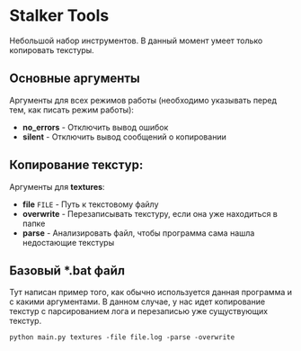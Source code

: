 # Stalker Tools

Небольшой набор инструментов. В данный момент умеет только копировать текстуры.

## Основные аргументы

Аргументы для всех режимов работы (необходимо указывать перед тем, как писать режим работы):

* **no_errors** - Отключить вывод ошибок
* **silent** - Отключить вывод сообщений о копировании

## Копирование текстур:

Аргументы для **textures**:

* **file** `FILE` - Путь к текстовому файлу
* **overwrite** - Перезаписывать текстуру, если она уже находиться в папке
* **parse** - Анализировать файл, чтобы программа сама нашла недостающие текстуры

## Базовый *.bat файл

Тут написан пример того, как обычно используется данная программа и с какими аргументами. В данном случае, у нас идет копирование текстур с парсированием лога и перезаписью уже сущуствующих текстур.

```shell
python main.py textures -file file.log -parse -overwrite
```